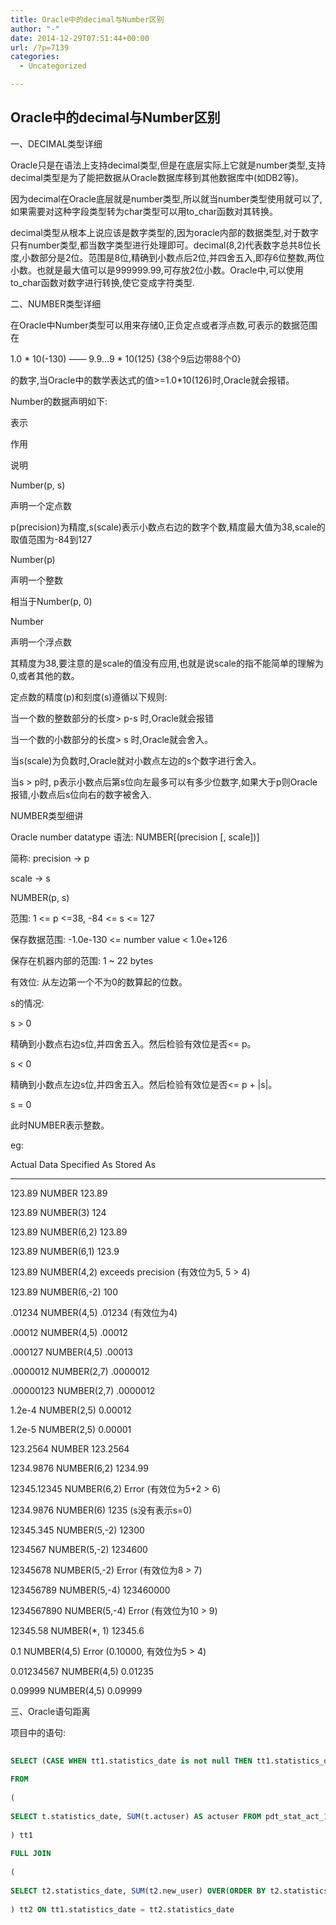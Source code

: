 ```yaml
---
title: Oracle中的decimal与Number区别
author: "-"
date: 2014-12-29T07:51:44+00:00
url: /?p=7139
categories:
  - Uncategorized

---
```

## Oracle中的decimal与Number区别
一、DECIMAL类型详细
  
Oracle只是在语法上支持decimal类型,但是在底层实际上它就是number类型,支持decimal类型是为了能把数据从Oracle数据库移到其他数据库中(如DB2等)。

因为decimal在Oracle底层就是number类型,所以就当number类型使用就可以了,如果需要对这种字段类型转为char类型可以用to_char函数对其转换。

decimal类型从根本上说应该是数字类型的,因为oracle内部的数据类型,对于数字只有number类型,都当数字类型进行处理即可。decimal(8,2)代表数字总共8位长度,小数部分是2位。范围是8位,精确到小数点后2位,并四舍五入,即存6位整数,两位小数。也就是最大值可以是999999.99,可存放2位小数。Oracle中,可以使用to_char函数对数字进行转换,使它变成字符类型.

二、NUMBER类型详细

在Oracle中Number类型可以用来存储0,正负定点或者浮点数,可表示的数据范围在

1.0 \* 10(-130) —— 9.9...9 \* 10(125) {38个9后边带88个0}
  
的数字,当Oracle中的数学表达式的值>=1.0*10(126)时,Oracle就会报错。

Number的数据声明如下: 

表示
  
作用
  
说明
  
Number(p, s)
  
声明一个定点数
  
p(precision)为精度,s(scale)表示小数点右边的数字个数,精度最大值为38,scale的取值范围为-84到127
  
Number(p)
  
声明一个整数
  
相当于Number(p, 0)
  
Number
  
声明一个浮点数
  
其精度为38,要注意的是scale的值没有应用,也就是说scale的指不能简单的理解为0,或者其他的数。
  
定点数的精度(p)和刻度(s)遵循以下规则: 

当一个数的整数部分的长度> p-s 时,Oracle就会报错

当一个数的小数部分的长度> s 时,Oracle就会舍入。

当s(scale)为负数时,Oracle就对小数点左边的s个数字进行舍入。

当s > p时, p表示小数点后第s位向左最多可以有多少位数字,如果大于p则Oracle报错,小数点后s位向右的数字被舍入.

NUMBER类型细讲

Oracle number datatype 语法: NUMBER[(precision [, scale])]
  
简称: precision -> p
  
scale     -> s

NUMBER(p, s)
  
范围: 1 <= p <=38, -84 <= s <= 127
  
保存数据范围: -1.0e-130 <= number value < 1.0e+126
  
保存在机器内部的范围: 1 ~ 22 bytes

有效位: 从左边第一个不为0的数算起的位数。
  
s的情况: 
  
s > 0
  
精确到小数点右边s位,并四舍五入。然后检验有效位是否<= p。
  
s < 0
  
精确到小数点左边s位,并四舍五入。然后检验有效位是否<= p + |s|。
  
s = 0
  
此时NUMBER表示整数。

eg:
  
Actual Data   Specified As  Stored As
  
--------------
  
123.89           NUMBER         123.89
  
123.89           NUMBER(3)     124
  
123.89           NUMBER(6,2)   123.89
  
123.89           NUMBER(6,1)   123.9
  
123.89           NUMBER(4,2)   exceeds precision (有效位为5, 5 > 4)
  
123.89           NUMBER(6,-2)  100
  
.01234           NUMBER(4,5)   .01234 (有效位为4)
  
.00012           NUMBER(4,5)   .00012
  
.000127       NUMBER(4,5)   .00013
  
.0000012      NUMBER(2,7)   .0000012
  
.00000123     NUMBER(2,7)   .0000012
  
1.2e-4           NUMBER(2,5)   0.00012
  
1.2e-5           NUMBER(2,5)   0.00001
  
123.2564      NUMBER        123.2564
  
1234.9876     NUMBER(6,2)   1234.99
  
12345.12345   NUMBER(6,2)   Error (有效位为5+2 > 6)
  
1234.9876     NUMBER(6)     1235 (s没有表示s=0)
  
12345.345     NUMBER(5,-2)  12300
  
1234567       NUMBER(5,-2)  1234600
  
12345678      NUMBER(5,-2)  Error (有效位为8 > 7)
  
123456789     NUMBER(5,-4)  123460000
  
1234567890    NUMBER(5,-4)  Error (有效位为10 > 9)
  
12345.58      NUMBER(*, 1)  12345.6
  
0.1           NUMBER(4,5)   Error (0.10000, 有效位为5 > 4)
  
0.01234567    NUMBER(4,5)   0.01235
  
0.09999       NUMBER(4,5)   0.09999

三、Oracle语句距离

项目中的语句: 


```sql 
  
SELECT (CASE WHEN tt1.statistics_date is not null THEN tt1.statistics_date ELSE tt2.statistics_date END) AS statistics_date, NVL(tt1.actuser,0) AS actuser, NVL(tt2.new_user,0) AS new_user
  
FROM
  
(
  
SELECT t.statistics_date, SUM(t.actuser) AS actuser FROM pdt_stat_act_1133_i t WHERE t.statistics_date like '2013-04%' and t.statistics_month = '2013-04' GROUP BY t.statistics_date
  
) tt1
  
FULL JOIN
  
(
  
SELECT t2.statistics_date, SUM(t2.new_user) OVER(ORDER BY t2.statistics_date) AS new_user FROM (SELECT statistics_date AS statistics_date, SUM(new_user) AS new_user FROM pdt_stat_newuser_1133_i WHERE statistics_date like '2013-04%' GROUP BY statistics_date) t2
  
) tt2 ON tt1.statistics_date = tt2.statistics_date